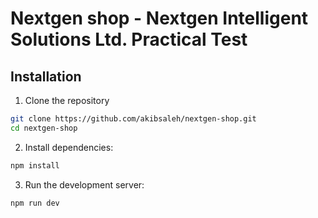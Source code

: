 # Nextgen shop - Nextgen Intelligent Solutions Ltd. Practical Test

## Installation

1. Clone the repository

```sh
git clone https://github.com/akibsaleh/nextgen-shop.git
cd nextgen-shop
```

2. Install dependencies:

```sh
npm install
```

3. Run the development server:

```sh
npm run dev
```
